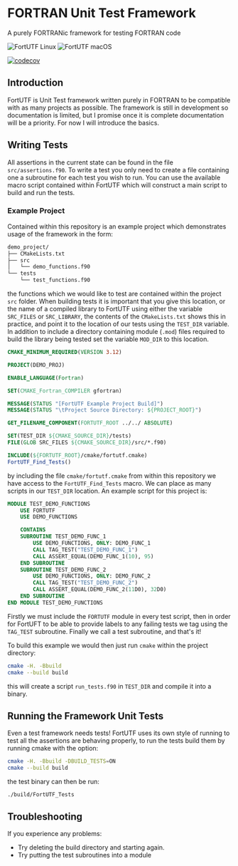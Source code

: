 # FORTRAN Unit Test Framework

A purely FORTRANic framework for testing FORTRAN code

![FortUTF Linux](https://github.com/artemis-beta/FortUTF/workflows/FortUTF%20Linux/badge.svg) ![FortUTF macOS](https://github.com/artemis-beta/FortUTF/workflows/FortUTF%20macOS/badge.svg)

[![codecov](https://codecov.io/gh/artemis-beta/FortUTF/branch/master/graph/badge.svg?token=tIwLkKYQ98)](https://codecov.io/gh/artemis-beta/FortUTF)

## Introduction

FortUTF is Unit Test framework written purely in FORTRAN to be compatible with as many projects as possible. The framework is still in development so documentation is limited, but I promise once it is complete documentation will be a priority. For now I will introduce the basics.


## Writing Tests

All assertions in the current state can be found in the file `src/assertions.f90`. To write a test you only need to create a file containing one a subroutine for each test you wish to run. You can use the available macro script contained within FortUTF which will construct a main script to build and run the tests.

### Example Project

Contained within this repository is an example project which demonstrates usage of the framework in the form:

```bash
demo_project/
├── CMakeLists.txt
├── src
│   └── demo_functions.f90
└── tests
    └── test_functions.f90
```

the functions which we would like to test are contained within the project `src` folder. When building tests it is important that you give this location, or the name of a compiled library to FortUTF using either the variable `SRC_FILES` or `SRC_LIBRARY`, the contents of the `CMakeLists.txt` shows this in practice, and point it to the location of our tests using the `TEST_DIR` variable.
In addition to include a directory containing module (`.mod`) files required
to build the library being tested set the variable `MOD_DIR` to this location.

```cmake
CMAKE_MINIMUM_REQUIRED(VERSION 3.12)

PROJECT(DEMO_PROJ)

ENABLE_LANGUAGE(Fortran)

SET(CMAKE_Fortran_COMPILER gfortran)

MESSAGE(STATUS "[FortUTF Example Project Build]")
MESSAGE(STATUS "\tProject Source Directory: ${PROJECT_ROOT}")

GET_FILENAME_COMPONENT(FORTUTF_ROOT ../../ ABSOLUTE)

SET(TEST_DIR ${CMAKE_SOURCE_DIR}/tests)
FILE(GLOB SRC_FILES ${CMAKE_SOURCE_DIR}/src/*.f90)

INCLUDE(${FORTUTF_ROOT}/cmake/fortutf.cmake)
FortUTF_Find_Tests()
```

by including the file `cmake/fortutf.cmake` from within this repository we have access to the `FortUTF_Find_Tests` macro. We can place as many scripts in our `TEST_DIR` location. An example script for this project is:

```fortran
MODULE TEST_DEMO_FUNCTIONS
    USE FORTUTF
    USE DEMO_FUNCTIONS

    CONTAINS
    SUBROUTINE TEST_DEMO_FUNC_1
        USE DEMO_FUNCTIONS, ONLY: DEMO_FUNC_1
        CALL TAG_TEST("TEST_DEMO_FUNC_1")
        CALL ASSERT_EQUAL(DEMO_FUNC_1(10), 95)
    END SUBROUTINE
    SUBROUTINE TEST_DEMO_FUNC_2
        USE DEMO_FUNCTIONS, ONLY: DEMO_FUNC_2
        CALL TAG_TEST("TEST_DEMO_FUNC_2")
        CALL ASSERT_EQUAL(DEMO_FUNC_2(11D0), 32D0)
    END SUBROUTINE
END MODULE TEST_DEMO_FUNCTIONS
```

Firstly we must include the `FORTUTF` module in every test script, then in order for FortUFT to be able to provide labels to any failing tests we tag using the `TAG_TEST` subroutine. Finally we call a test subroutine, and that's it!

To build this example we would then just run `cmake` within the project directory:

```bash
cmake -H. -Bbuild
cmake --build build
```

this will create a script `run_tests.f90` in `TEST_DIR` and compile it into a binary.


## Running the Framework Unit Tests

Even a test framework needs tests! FortUTF uses its own style of running to test
all the assertions are behaving properly, to run the tests build them by 
running cmake with the option:

```bash
cmake -H. -Bbuild -DBUILD_TESTS=ON
cmake --build build
```

the test binary can then be run:

```
./build/FortUTF_Tests
```

## Troubleshooting

If you experience any problems: 

- Try deleting the build directory and starting again.
- Try putting the test subroutines into a module
